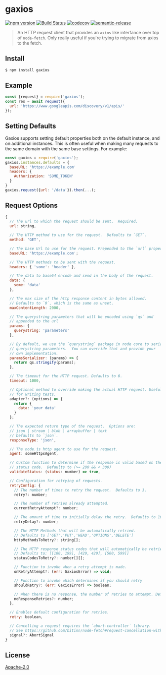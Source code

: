 # gaxios

[![npm version](https://img.shields.io/npm/v/gaxios.svg)](https://www.npmjs.org/package/gaxios)
[![Build Status](https://api.cirrus-ci.com/github/JustinBeckwith/gaxios.svg)](https://cirrus-ci.com/github/JustinBeckwith/gaxios)
[![codecov](https://codecov.io/gh/JustinBeckwith/gaxios/branch/master/graph/badge.svg)](https://codecov.io/gh/JustinBeckwith/gaxios)
[![semantic-release](https://img.shields.io/badge/%20%20%F0%9F%93%A6%F0%9F%9A%80-semantic--release-e10079.svg)](https://github.com/semantic-release/semantic-release)

> An HTTP request client that provides an `axios` like interfance over top of `node-fetch`.  Only really useful if you're trying to migrate from axios to the fetch.

## Install
```sh
$ npm install gaxios
```

## Example

```js
const {request} = require('gaxios');
const res = await request({
  url: 'https://www.googleapis.com/discovery/v1/apis/'
});
```

## Setting Defaults
Gaxios supports setting default properties both on the default instance, and on additional instances. This is often useful when making many requests to the same domain with the same base settings.  For example:

```js
const gaxios = require('gaxios');
gaxios.instances.defaults = {
  baseURL: 'https://example.com'
  headers: {
    Authorization: 'SOME_TOKEN'
  }
}
gaxios.request({url: '/data'}).then(...);
```

## Request Options

```js
{
  // The url to which the request should be sent.  Required.
  url: string,

  // The HTTP method to use for the request.  Defaults to `GET`.
  method: 'GET',

  // The base Url to use for the request. Prepended to the `url` property above.
  baseURL: 'https://example.com';

  // The HTTP methods to be sent with the request.
  headers: { 'some': 'header' },

  // The data to base64 encode and send in the body of the request.
  data: {
    some: 'data'
  },

  // The max size of the http response content in bytes allowed.
  // Defaults to `0`, which is the same as unset.
  maxContentLength: 2000,

  // The querystring parameters that will be encoded using `qs` and
  // appended to the url
  params: {
    querystring: 'parameters'
  },

  // By default, we use the `querystring` package in node core to serialize
  // querystring parameters.  You can override that and provide your
  // own implementation.
  paramsSerializer: (params) => {
    return qs.stringify(params);
  },

  // The timeout for the HTTP request. Defaults to 0.
  timeout: 1000,

  // Optional method to override making the actual HTTP request. Useful
  // for writing tests.
  adapter?: (options) => {
    return {
      data: 'your data'
    }
  };

  // The expected return type of the request.  Options are:
  // json | stream | blob | arraybuffer | text
  // Defaults to `json`.
  responseType: 'json',

  // The node.js http agent to use for the request.
  agent: someHttpsAgent,

  // Custom function to determine if the response is valid based on the
  // status code.  Defaults to (>= 200 && < 300)
  validateStatus: (status: number) => true,

  // Configuration for retrying of requests.
  retryConfig: {
    // The number of times to retry the request.  Defaults to 3.
    retry?: number;

    // The number of retries already attempted.
    currentRetryAttempt?: number;

    // The amount of time to initially delay the retry.  Defaults to 100.
    retryDelay?: number;

    // The HTTP Methods that will be automatically retried.
    // Defaults to ['GET','PUT','HEAD','OPTIONS','DELETE']
    httpMethodsToRetry?: string[];

    // The HTTP response status codes that will automatically be retried.
    // Defaults to: [[100, 199], [429, 429], [500, 599]]
    statusCodesToRetry?: number[][];

    // Function to invoke when a retry attempt is made.
    onRetryAttempt?: (err: GaxiosError) => void;

    // Function to invoke which determines if you should retry
    shouldRetry?: (err: GaxiosError) => boolean;

    // When there is no response, the number of retries to attempt. Defaults to 2.
    noResponseRetries?: number;
  },

  // Enables default configuration for retries.
  retry: boolean,

  // Cancelling a request requires the `abort-controller` library.
  // See https://github.com/bitinn/node-fetch#request-cancellation-with-abortsignal
  signal?: AbortSignal
}
```

## License
[Apache-2.0](LICENSE)
